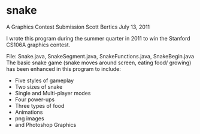 snake
=====
A Graphics Contest Submission
Scott Bertics
July 13, 2011

I wrote this program during the summer quarter in 2011 to win the Stanford CS106A graphics contest.

File: Snake.java, SnakeSegment.java, SnakeFunctions.java, SnakeBegin.java
The basic snake game (snake moves around screen, eating food/ growing)
has been enhanced in this program to include:
 *   Five styles of gameplay
 *   Two sizes of snake
 * 	 Single and Multi-player modes
 * 	 Four power-ups
 * 	 Three types of food
 *   Animations
 *   png images
 * 	 and Photoshop Graphics
